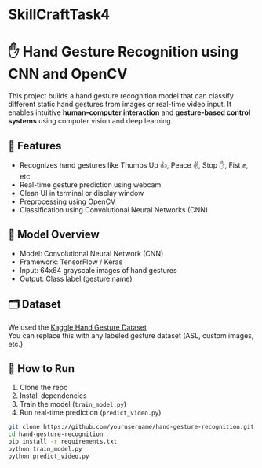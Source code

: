 # SkillCraftTask4
# ✋ Hand Gesture Recognition using CNN and OpenCV

This project builds a hand gesture recognition model that can classify different static hand gestures from images or real-time video input. It enables intuitive **human-computer interaction** and **gesture-based control systems** using computer vision and deep learning.

## 📌 Features

- Recognizes hand gestures like Thumbs Up 👍, Peace ✌️, Stop ✋, Fist ✊, etc.
- Real-time gesture prediction using webcam
- Clean UI in terminal or display window
- Preprocessing using OpenCV
- Classification using Convolutional Neural Networks (CNN)

## 🧠 Model Overview

- Model: Convolutional Neural Network (CNN)
- Framework: TensorFlow / Keras
- Input: 64x64 grayscale images of hand gestures
- Output: Class label (gesture name)

## 🗂 Dataset

We used the [Kaggle Hand Gesture Dataset](https://www.kaggle.com/gti-upm/leapgestrecog)  
You can replace this with any labeled gesture dataset (ASL, custom images, etc.)

## 🚀 How to Run

1. Clone the repo
2. Install dependencies  
3. Train the model (`train_model.py`)  
4. Run real-time prediction (`predict_video.py`)

```bash
git clone https://github.com/yourusername/hand-gesture-recognition.git
cd hand-gesture-recognition
pip install -r requirements.txt
python train_model.py
python predict_video.py
